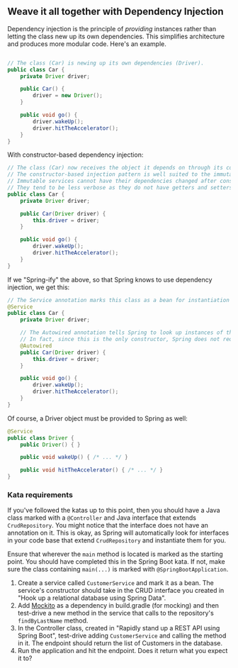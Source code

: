 ## Weave it all together with Dependency Injection

Dependency injection is the principle of *providing* instances rather than letting the class new up its own dependencies.  This simplifies architecture and produces more modular code.  Here's an example.

```java

// The class (Car) is newing up its own dependencies (Driver).
public class Car {
    private Driver driver;

    public Car() {
        driver = new Driver();
    }

    public void go() {
        driver.wakeUp();
        driver.hitTheAccelerator();
    }
}
```

With constructor-based dependency injection:

```java
// The class (Car) now receives the object it depends on through its constructor.
// The constructor-based injection pattern is well suited to the immutable service pattern.
// Immutable services cannot have their dependencies changed after construction.
// They tend to be less verbose as they do not have getters and setters.
public class Car {
    private Driver driver;

    public Car(Driver driver) {
        this.driver = driver;
    }

    public void go() {
        driver.wakeUp();
        driver.hitTheAccelerator();
    }
}
```

If we "Spring-ify" the above, so that Spring knows to use dependency injection, we get this:

```java
// The Service annotation marks this class as a bean for instantiation in Spring's internal list of classes to instantiate.
@Service
public class Car {
    private Driver driver;

    // The Autowired annotation tells Spring to look up instances of the parameters required, Driver in this case.
    // In fact, since this is the only constructor, Spring does not require the @Autowired annotation.
    @Autowired
    public Car(Driver driver) {
        this.driver = driver;
    }

    public void go() {
        driver.wakeUp();
        driver.hitTheAccelerator();
    }
}
```

Of course, a Driver object must be provided to Spring as well:

```java
@Service
public class Driver {
    public Driver() { }

    public void wakeUp() { /* ... */ }

    public void hitTheAccelerator() { /* ... */ }
}
```

### Kata requirements

If you've followed the katas up to this point, then you should have a Java class marked with a `@Controller` and Java interface that extends 
`CrudRepository`.  You might notice that the interface does not have an annotation on it.  This is okay, as Spring will automatically look for interfaces in your code base that extend `CrudRepository` and instantiate them for you.

Ensure that wherever the `main` method is located is marked as the starting point.  You should have completed this in the Spring Boot kata.  If not, make sure the class containing `main(...)` is marked with `@SpringBootApplication`.

1. Create a service called `CustomerService` and mark it as a bean.  The service's constructor should take in the CRUD interface you created in "Hook up a relational database using Spring Data".
2. Add [Mockito](https://site.mockito.org/) as a dependency in build.gradle (for mocking) and then test-drive a new method in the service that calls to the repository's `findByLastName` method.
3. In the Controller class, created in "Rapidly stand up a REST API using Spring Boot", test-drive adding `CustomerService` and calling the method in it.  The endpoint should return the list of Customers in the database.
4. Run the application and hit the endpoint.  Does it return what you expect it to?
